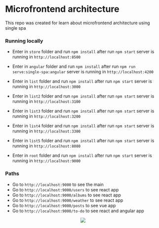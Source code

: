 # Microfrontend architecture

This repo was created for learn about microfrontend architecture using single spa

### Running locally

- Enter in `store` folder and run `npm install` after run `npm start` server is running in `http://localhost:8500`

- Enter in `angular` folder and run `npm install` after run `npm run serve:single-spa:angular` server is running in `http://localhost:4200`

- Enter in `list` folder and run `npm install` after run `npm start` server is running in `http://localhost:3000`

- Enter in `list2` folder and run `npm install` after run `npm start` server is running in `http://localhost:3100`

- Enter in `list3` folder and run `npm install` after run `npm start` server is running in `http://localhost:3200`

- Enter in `list4` folder and run `npm install` after run `npm start` server is running in `http://localhost:3300`

- Enter in `list5` folder and run `npm install` after run `npm start` server is running in `http://localhost:8080`

- Enter in `root` folder and run `npm install` after run `npm start` server is running in `http://localhost:9000`


### Paths

- Go to `http://localhost:9000` to see the main
- Go to `http://localhost:9000/users` to see react app
- Go to `http://localhost:9000/albums` to see react app
- Go to `http://localhost:9000/weather` to see react app
- Go to `http://localhost:9000/posts` to see vue app
- Go to `http://localhost:9000/to-do` to see react and angular app

<p align="center">
    <img src="https://imgur.com/ukWamO1.png">
</p>